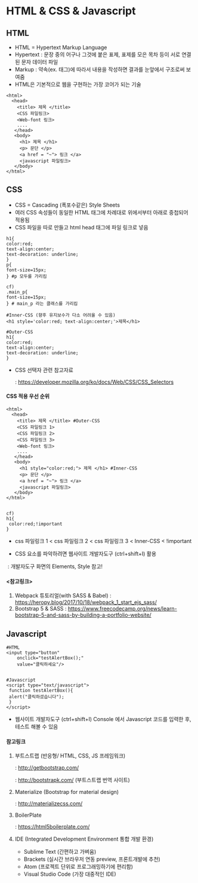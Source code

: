 # HTML & CSS & Javascript



## HTML

* HTML = Hypertext Markup Language     
* Hypertext : 문장 중의 어구나 그것에 붙은 표제, 표제를 모은 목차 등이 서로 연결된 문자 데이터 파일
* Markup :  약속(ex. 태그)에 따라서 내용을 작성하면 결과를 눈앞에서 구조로써 보여줌
* HTML은 기본적으로 웹을 구현하는 가장 코어가 되는 기술

```
<html>
  <head>
    <title> 제목 </title>
    <CSS 파일링크>
    <Web-font 링크>
    ....
   </head>
   <body>
     <h1> 제목 </h1>
     <p> 문단 </p>
     <a href = "~"> 링크 </a>
     <javascript 파일링크>
   </body>
</html>   
```

 

## CSS

* CSS = Cascading (폭포수같은) Style Sheets
* 여러 CSS 속성들이 동일한 HTML 태그에 차례대로 위에서부터 아래로 중첩되어 적용됨
* CSS 파일을 따로 만들고 html head 태그에 파일 링크로 넣음

```
h1{
color:red;
text-align:center;
text-decoration: underline;
}
p{
font-size=15px;
} #p 모두를 가리킴

cf)
.main_p{
font-size=15px; 
} # main_p 라는 클래스를 가리킴
```

```
#Inner-CSS (향후 유지보수가 다소 어려울 수 있음)
<h1 style='color:red; text-align:center;'>제목</h1>

#Outer-CSS
h1{
color:red;
text-align:center;
text-decoration: underline;
}
```

* CSS 선택자 관련 참고자료

  : https://developer.mozilla.org/ko/docs/Web/CSS/CSS_Selectors

#### CSS 적용 우선 순위

```
<html>
  <head>
    <title> 제목 </title> #Outer-CSS
    <CSS 파일링크 1>
    <CSS 파일링크 2>
    <CSS 파일링크 3>
    <Web-font 링크>
    ....
   </head>
   <body>
     <h1 style="color:red;"> 제목 </h1> #Inner-CSS
     <p> 문단 </p>
     <a href = "~"> 링크 </a>
     <javascript 파일링크>
   </body>
</html>   


cf)
h1{
 color:red;!important
}
```

* css 파일링크 1 < css 파일링크 2 < css 파일링크 3 < Inner-CSS < !important

* CSS 요소를 파악하려면 웹사이트 개발자도구 (ctrl+shift+I) 활용

​       : 개발자도구 화면의 Elements, Style 참고!



#### <참고링크>

1. Webpack 튜토리얼(with SASS & Babel) : https://heropy.blog/2017/10/18/webpack_1_start_ejs_sass/
2. Bootstrap 5 & SASS : https://www.freecodecamp.org/news/learn-bootstrap-5-and-sass-by-building-a-portfolio-website/



## Javascript

```
#HTML
<input type="button"
	onclick="testAlertBox();"
	value="클릭하세요"/>
	
	
#Javascript
<script type="text/javascript">
 function testAlertBox(){
 alert("클릭하셨습니다");
 }
</script>
```

* 웹사이트 개발자도구 (ctrl+shift+I)  Console 에서 Javascript 코드를 입력한 후, 테스트 해볼 수 있음

#### 참고링크

1. 부트스트랩 (반응형/ HTML, CSS, JS 프레임워크)

   : http://getbootstrap.com/ 

   : http://bootstrapk.com/ (부트스트랩 번역 사이트)

2. Materialize (Bootstrap for material design)

   : http://materializecss.com/

3. BoilerPlate

   : https://html5boilerplate.com/

4. IDE (Integrated Development Environment 통합 개발 환경)

   - Sublime Text (간편하고 가벼움)
   - Brackets (실시간 브라우저 연동 preview, 프론트개발에 추천)
   - Atom (프로젝트 단위로 프로그래밍하기에 편리함)
   - Visual Studio Code (가장 대중적인 IDE)
